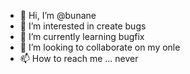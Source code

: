 - 👋 Hi, I’m @bunane
- 👀 I’m interested in create bugs
- 🌱 I’m currently learning bugfix
- 💞️ I’m looking to collaborate on my onle
- 📫 How to reach me ... never

<!---
bunane/bunane is a ✨ special ✨ repository because its `README.md` (this file) appears on your GitHub profile.
You can click the Preview link to take a look at your changes.
--->
